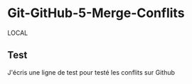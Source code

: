 # Git-GitHub-5-Merge-Conflits
LOCAL
## Test
J'écris une ligne de test
pour testé les conflits
sur Github
